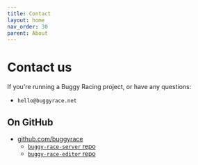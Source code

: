 ```yaml
---
title: Contact
layout: home
nav_order: 30
parent: About
---
```



# Contact us

If you're running a Buggy Racing project, or have any questions:

* `hello@buggyrace.net`

## On GitHub

* [github.com/buggyrace](https://github.com/buggyrace)
  * [`buggy-race-server` repo](https://github.com/buggyrace/buggy-race-server)
  * [`buggy-race-editor` repo](https://github.com/buggyrace/buggy-editor)
